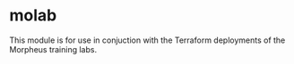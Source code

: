# molab

This module is for use in conjuction with the Terraform deployments of the Morpheus training labs.